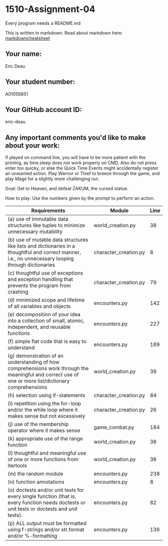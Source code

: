 # 1510-Assignment-04

Every program needs a README.md

This is written in markdown. Read about markdown here: [markdowncheatsheet](https://www.markdownguide.org/cheat-sheet/)

## Your name:
Eric Deau

## Your student number:
A01058851
## Your GitHub account ID:
eric-deau
## Any important comments you'd like to make about your work:
If played on command line, you will have to be more patient with
the printing, as time.sleep does not work properly on CMD. Also do not
press enter too quicky, or else the Quick Time Events might accidentally
register an unwanted action. Play Warrior or Thief to breeze through the
game, and play Mage for a slightly more challenging run. 

Goal: Get to Heaven, and defeat ZAKUM, the cursed statue.

How to play: Use the numbers given by the prompt to perform an action.

| Requirements                                                                                                                                          | Module                | Line |
|-------------------------------------------------------------------------------------------------------------------------------------------------------|-----------------------|------|
 | (a) use of immutable data structures like tuples to minimize unnecessary mutability                                                                   | world_creation.py     | 38   |
 | (b) use of mutable data structures like lists and dictionaries in a thoughtful and correct manner, i.e., no unnecessary looping through dictionaries  | character_creation.py | 8    |
 | (c) thoughtful use of exceptions and exception handling that prevents the program from crashing                                                       | character_creation.py | 79   |
 | (d) minimized scope and lifetime of all variables and objects                                                                                         | encounters.py         | 142  |
 | (e) decomposition of your idea into a collection of small, atomic, independent, and reusable functions                                                | encounters.py         | 227  |
 | (f) simple flat code that is easy to understand                                                                                                       | encounters.py         | 189  |
 | (g) demonstration of an understanding of how comprehensions work through the meaningful and correct use of one or more list/dictionary comprehensions | world_creation.py     | 39   |
 | (h) selection using if-statements                                                                                                                     | character_creation.py | 84   |
 | (i) repetition using the for-loop and/or the while loop where it makes sense but not excessively                                                      | character_creation.py | 26   |
 | (j) use of the membership operator where it makes sense                                                                                               | game_combat.py        | 184  |
 | (k) appropriate use of the range function                                                                                                             | world_creation.py     | 38   |
 | (l) thoughtful and meaningful use of one or more functions from itertools                                                                             | world_creation.py     | 38   |
 | (m) the random module                                                                                                                                 | encounters.py         | 238  |
| (n) function annotations                                                                                                                              | encounters.py         | 8    |
| (o) doctests and/or unit tests for every single function (that is, every function needs doctests or unit tests or doctests and unit tests).           | encounters.py         | 82   |
| (p) ALL output must be formatted using f-strings and/or str.format and/or %-formatting                                                                | encounters.py         | 136  |

